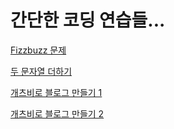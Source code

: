 # 간단한 코딩 연습들...

[Fizzbuzz 문제](https://github.com/dogun1228/coding-study/blob/master/Fizzbuzz.js)

[두 문자열 더하기](https://github.com/dogun1228/coding-study/blob/master/addText.js)

[개츠비로 블로그 만들기 1](https://github.com/dogun1228/coding-study/blob/master/gatsbyjs%20-%201.md)

[개츠비로 블로그 만들기 2](https://github.com/dogun1228/coding-study/blob/master/gatsbyjs%20-%202.md)
